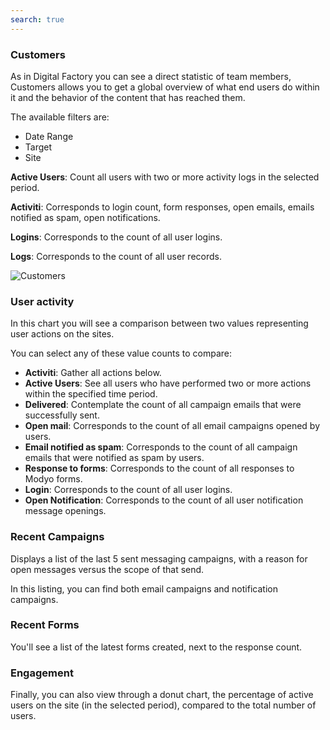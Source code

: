 ```yaml
---
search: true
---
```


### Customers

As in Digital Factory you can see a direct statistic of team members, Customers allows you to get a global overview of what end users do within it and the behavior of the content that has reached them.

The available filters are:

- Date Range
- Target
- Site

**Active Users**: Count all users with two or more activity logs in the selected period.

**Activiti**: Corresponds to login count, form responses, open emails, emails notified as spam, open notifications.

**Logins**: Corresponds to the count of all user logins.

**Logs**: Corresponds to the count of all user records.

![Customers](/assets/img/platform/customers.png)

### User activity

In this chart you will see a comparison between two values representing user actions on the sites.

You can select any of these value counts to compare:

- **Activiti**: Gather all actions below.
- **Active Users**: See all users who have performed two or more actions within the specified time period.
- **Delivered**: Contemplate the count of all campaign emails that were successfully sent.
- **Open mail**: Corresponds to the count of all email campaigns opened by users.
- **Email notified as spam**: Corresponds to the count of all campaign emails that were notified as spam by users.
- **Response to forms**: Corresponds to the count of all responses to Modyo forms.
- **Login**: Corresponds to the count of all user logins.
- **Open Notification**: Corresponds to the count of all user notification message openings.

### Recent Campaigns

Displays a list of the last 5 sent messaging campaigns, with a reason for open messages versus the scope of that send.

In this listing, you can find both email campaigns and notification campaigns.

### Recent Forms

You'll see a list of the latest forms created, next to the response count.

### Engagement

Finally, you can also view through a donut chart, the percentage of active users on the site (in the selected period), compared to the total number of users.
